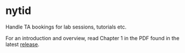 # nytid

Handle TA bookings for lab sessions, tutorials etc.

For an introduction and overview, read Chapter 1 in the PDF found in the latest 
[release](/dbosk/nytid/releases).

